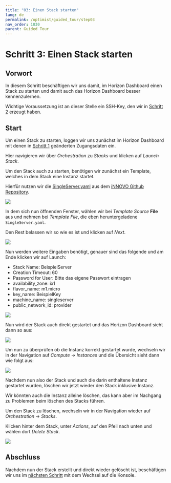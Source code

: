 ```yaml
---
title: "03: Einen Stack starten"
lang: de
permalink: /optimist/guided_tour/step03
nav_order: 1030
parent: Guided Tour
---
```


Schritt 3: Einen Stack starten
==============================

Vorwort
-------

In diesem Schritt beschäftigen wir uns damit, im Horizon Dashboard
einen Stack zu starten und damit auch das Horizon Dashboard besser
kennenzulernen. 

Wichtige Voraussetzung ist an dieser Stelle ein SSH-Key, den wir in
[Schritt 2](schritt02.md) erzeugt haben.

Start
-----

Um einen Stack zu starten, loggen wir uns zunächst im Horizon Dashboard
mit denen in [Schritt 1](schritt01.md) geänderten Zugangsdaten ein. 

Hier navigieren wir über *Orchestration* zu *Stacks* und klicken auf *Launch
Stack*.

Um den Stack auch zu starten, benötigen wir zunächst ein Template,
welches in dem Stack eine Instanz startet.

Hierfür nutzen wir die [SingleServer.yaml](https://github.com/innovocloud/openstack_examples/blob/master/heat/templates/SingleServer/SingleServer.yaml) aus dem [iNNOVO Github Repository](https://github.com/innovocloud).


![](attachments/13536118.png)

In dem sich nun öffnenden Fenster, wählen wir bei *Template Source* 
**File** aus und nehmen bei *Template File*, die eben heruntergeladene
`SingleServer.yaml`. 

Den Rest belassen wir so wie es ist und klicken auf *Next*.

![](attachments/13536119.png)

Nun werden weitere Eingaben benötigt, genauer sind das folgende und am
Ende klicken wir auf Launch:

-   Stack Name: BeispielServer
-   Creation Timeout: 60
-   Password for User: Bitte das eigene Passwort eintragen
-   availability\_zone: ix1
-   flavor\_name: m1.micro
-   key\_name: BeispielKey
-   machine\_name: singleserver
-   public\_network\_id: provider

![](attachments/9700785.png)

Nun wird der Stack auch direkt gestartet und das Horizon Dashboard
sieht dann so aus:

![](attachments/13536121.png)

Um nun zu überprüfen ob die Instanz korrekt gestartet wurde, wechseln
wir in der Navigation auf *Compute* → *Instances* und die Übersicht sieht
dann wie folgt aus:

![](attachments/13536122.png)

Nachdem nun also der Stack und auch die darin enthaltene Instanz
gestartet wurden, löschen wir jetzt wieder den Stack inklusive Instanz.

Wir könnten auch die Instanz alleine löschen, das kann aber im Nachgang
zu Problemen beim löschen des Stacks führen. 

Um den Stack zu löschen, wechseln wir in der Navigation wieder auf
*Orchestration* → *Stacks*.

Klicken hinter dem Stack, unter *Actions*, auf den Pfeil nach unten und
wählen dort *Delete Stack*.

![](attachments/13536123.png)

Abschluss
---------

Nachdem nun der Stack erstellt und direkt wieder gelöscht ist, beschäftigen wir
uns im [nächsten Schritt](schritt04.md) mit dem Wechsel auf die Konsole.
